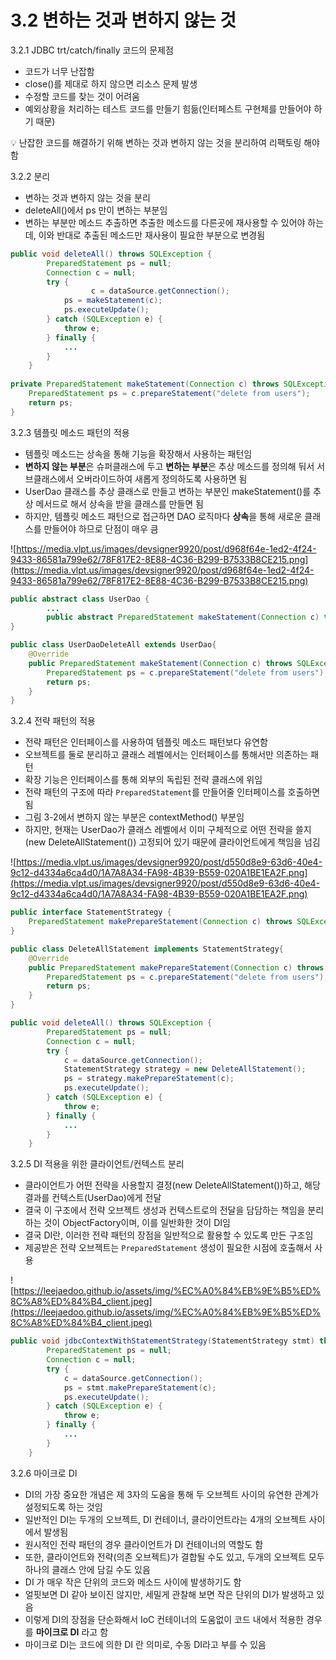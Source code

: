 # 3.2 변하는 것과 변하지 않는 것

3.2.1 JDBC trt/catch/finally 코드의 문제점

- 코드가 너무 난잡함
- close()를 제대로 하지 않으면 리소스 문제 발생
- 수정할 코드를 찾는 것이 어려움
- 예외상황을 처리하는 테스트 코드를 만들기 힘듦(인터페스트 구현체를 만들어야 하기 때문)

<aside>
💡 난잡한 코드를 해결하기 위해 변하는 것과 변하지 않는 것을 분리하여 리팩토링 해야함

</aside>

3.2.2 분리

- 변하는 것과 변하지 않는 것을 분리
- deleteAll()에서 ps 만이 변하는 부분임
- 변하는 부분만 메소드 추출하면 추출한 메소드를 다른곳에 재사용할 수 있어야 하는데, 이와 반대로 추출된 메소드만 재사용이 필요한 부분으로 변경됨

```java
public void deleteAll() throws SQLException {
        PreparedStatement ps = null;
        Connection c = null;
        try {
			      c = dataSource.getConnection();
            ps = makeStatement(c);
            ps.executeUpdate();
        } catch (SQLException e) {
            throw e;
        } finally {
            ...
        }
    }
    
private PreparedStatement makeStatement(Connection c) throws SQLException{
    PreparedStatement ps = c.prepareStatement("delete from users");
    return ps;
}
```

3.2.3 템플릿 메소드 패턴의 적용

- 템플릿 메소드는 상속을 통해 기능을 확장해서 사용하는 패턴임
- **변하지 않는 부분**은 슈퍼클래스에 두고 **변하는 부분**은 추상 메소드를 정의해 둬서 서브클래스에서 오버라이드하여 새롭게 정의하도록 사용하면 됨
- UserDao 클래스를 추상 클래스로 만들고 변하는 부분인 makeStatement()를 추상 메서드로 해서 상속을 받을 클래스를 만들면 됨
- 하지만, 템플릿 메소드 패턴으로 접근하면 DAO 로직마다 **상속**을 통해 새로운 클래스를 만들어야 하므로 단점이 매우 큼

![https://media.vlpt.us/images/devsigner9920/post/d968f64e-1ed2-4f24-9433-86581a799e62/78F817E2-8E88-4C36-B299-B7533B8CE215.png](https://media.vlpt.us/images/devsigner9920/post/d968f64e-1ed2-4f24-9433-86581a799e62/78F817E2-8E88-4C36-B299-B7533B8CE215.png)

```java
public abstract class UserDao {
		...
		public abstract PreparedStatement makeStatement(Connection c) throws SQLException;
}

public class UserDaoDeleteAll extends UserDao{
    @Override
    public PreparedStatement makeStatement(Connection c) throws SQLException {
        PreparedStatement ps = c.prepareStatement("delete from users");
        return ps;
    }
}
```

3.2.4 전략 패턴의 적용

- 전략 패턴은 인터페이스를 사용하여 템플릿 메소드 패턴보다 유연함
- 오브젝트를 둘로 분리하고 클래스 레벨에서는 인터페이스를 통해서만 의존하는 패턴
- 확장 기능은 인터페이스를 통해 외부의 독립된 전략 클래스에 위임
- 전략 패턴의 구조에 따라 `PreparedStatement`를 만들어줄 인터페이스를 호출하면 됨
- 그림 3-2에서 변하지 않는 부분은 contextMethod() 부분임
- 하지만, 현재는 UserDao가 클래스 레벨에서 이미 구체적으로 어떤 전략을 쓸지(new DeleteAllStatement()) 고정되어 있기 때문에 클라이언트에게 책임을 넘김

![https://media.vlpt.us/images/devsigner9920/post/d550d8e9-63d6-40e4-9c12-d4334a6ca4d0/1A7A8A34-FA98-4B39-B559-020A1BE1EA2F.png](https://media.vlpt.us/images/devsigner9920/post/d550d8e9-63d6-40e4-9c12-d4334a6ca4d0/1A7A8A34-FA98-4B39-B559-020A1BE1EA2F.png)

```java
public interface StatementStrategy {
    PreparedStatement makePrepareStatement(Connection c) throws SQLException;
}

public class DeleteAllStatement implements StatementStrategy{
    @Override
    public PreparedStatement makePrepareStatement(Connection c) throws SQLException {
        PreparedStatement ps = c.prepareStatement("delete from users");
        return ps;
    }
}

public void deleteAll() throws SQLException {
        PreparedStatement ps = null;
        Connection c = null;
        try {
            c = dataSource.getConnection();
            StatementStrategy strategy = new DeleteAllStatement();
            ps = strategy.makePrepareStatement(c);
            ps.executeUpdate();
        } catch (SQLException e) {
            throw e;
        } finally {
            ...
        }
    }
```

3.2.5 DI 적용을 위한 클라이언트/컨텍스트 분리

- 클라이언트가 어떤 전략을 사용할지 결정(new DeleteAllStatement())하고, 해당 결과를 컨텍스트(UserDao)에게 전달
- 결국 이 구조에서 전략 오브젝트 생성과 컨텍스트로의 전달을 담담하는 책임을 분리하는 것이 ObjectFactory이며, 이를 일반화한 것이 DI임
- 결국 DI란, 이러한 전략 패턴의 장점을 일반적으로 활용할 수 있도록 만든 구조임
- 제공받은 전략 오브젝트는 `PreparedStatement` 생성이 필요한 시점에 호출해서 사용

![https://leejaedoo.github.io/assets/img/%EC%A0%84%EB%9E%B5%ED%8C%A8%ED%84%B4_client.jpeg](https://leejaedoo.github.io/assets/img/%EC%A0%84%EB%9E%B5%ED%8C%A8%ED%84%B4_client.jpeg)

```java
public void jdbcContextWithStatementStrategy(StatementStrategy stmt) throws SQLException {
        PreparedStatement ps = null;
        Connection c = null;
        try {
            c = dataSource.getConnection();
            ps = stmt.makePrepareStatement(c);
            ps.executeUpdate();
        } catch (SQLException e) {
            throw e;
        } finally {
            ...
        }
    }
```

3.2.6 마이크로 DI

- DI의 가장 중요한 개념은 제 3자의 도움을 통해 두 오브젝트 사이의 유연한 관계가 설정되도록 하는 것임
- 일반적인 DI는 두개의 오브젝트, DI 컨테이너, 클라이언트라는 4개의 오브젝트 사이에서 발생됨
- 원시적인 전략 패턴의 경우 클라이언트가 DI 컨테이너의 역할도 함
- 또한, 클라이언트와 전략(의존 오브젝트)가 결합될 수도 있고, 두개의 오브젝트 모두 하나의 클래스 안에 담길 수도 있음
- DI 가 매우 작은 단위의 코드와 메소드 사이에 발생하기도 함
- 얼핏보면 DI 같아 보이진 않지만, 세밀게 관찰해 보면 작은 단위의 DI가 발생하고 있음
- 이렇게 DI의 장점을 단순화해서 IoC 컨테이너의 도움없이 코드 내에서 적용한 경우를 **마이크로 DI** 라고 함
- 마이크로 DI는 코드에 의한 DI 란 의미로, 수동 DI라고 부를 수 있음